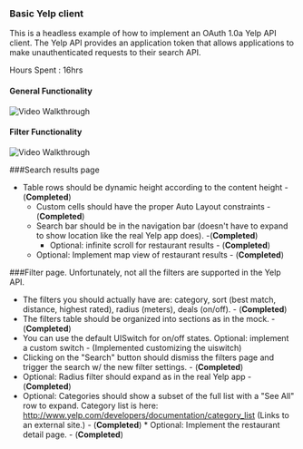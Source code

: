 ### Basic Yelp client

This is a headless example of how to implement an OAuth 1.0a Yelp API client. The Yelp API provides an application token that allows applications to make unauthenticated requests to their search API.

Hours Spent : 16hrs

#### General Functionality
![Video Walkthrough](yelp_latest.gif)

#### Filter Functionality
![Video Walkthrough](yelp_filters.gif)

###Search results page

   * Table rows should be dynamic height according to the content height   - (**Completed**)
     * Custom cells should have the proper Auto Layout constraints - (**Completed**)
     * Search bar should be in the navigation bar (doesn't have to expand to show location like the real Yelp app does). -(**Completed**)
        * Optional: infinite scroll for restaurant results - (**Completed**)
     * Optional: Implement map view of restaurant results - (**Completed**)

###Filter page. Unfortunately, not all the filters are supported in the Yelp API.

   * The filters you should actually have are: category, sort (best match, distance, highest rated), radius (meters), deals (on/off). - (**Completed**)
   * The filters table should be organized into sections as in the mock. - (**Completed**)
   * You can use the default UISwitch for on/off states. Optional: implement a custom switch - (Implemented customizing the uiswitch)
   * Clicking on the "Search" button should dismiss the filters page and trigger the search w/ the new filter settings. - (**Completed**)
   * Optional: Radius filter should expand as in the real Yelp app - (**Completed**)
   * Optional: Categories should show a subset of the full list with a "See All" row to expand. Category list is here: http://www.yelp.com/developers/documentation/category_list (Links to an external site.) - (**Completed**)
    * Optional: Implement the restaurant detail page. - (**Completed**)

